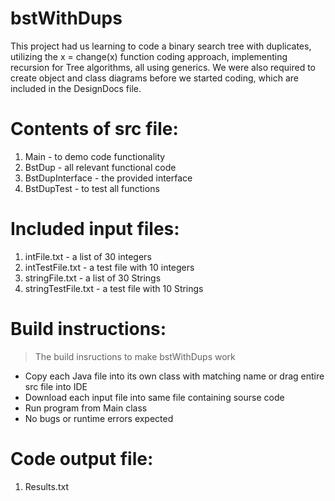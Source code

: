 # bstWithDups
This project had us learning to code a binary search tree with duplicates, utilizing the x = change(x) function coding approach, implementing recursion for Tree algorithms, all using generics. We were also required to create object and class diagrams before we started coding, which are included in the DesignDocs file.

# Contents of src file:
  1. Main - to demo code functionality
  2. BstDup - all relevant functional code
  3. BstDupInterface - the provided interface
  4. BstDupTest - to test all functions

# Included input files:
  1. intFile.txt - a list of 30 integers
  2. intTestFile.txt - a test file with 10 integers
  3. stringFile.txt - a list of 30 Strings
  4. stringTestFile.txt - a test file with 10 Strings

# Build instructions:
> The build insructions to make bstWithDups work
- Copy each Java file into its own class with matching name or drag entire src file into IDE
- Download each input file into same file containing sourse code
- Run program from Main class  
- No bugs or runtime errors expected

# Code output file:
  1. Results.txt
